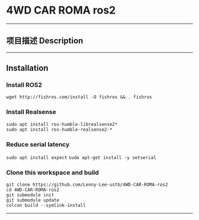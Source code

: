 # 4WD CAR ROMA ros2
---
## 项目描述 Description


---
## Installation
### Install ROS2 
`wget http://fishros.com/install -O fishros && . fishros`
### Install Realsense   
`sudo apt install ros-humble-librealsense2*`  
`sudo apt install ros-humble-realsense2-*`  
### Reduce serial latency
`sudo apt install expect`
`sudo apt-get install -y setserial`
### Clone this workspace and build
```
git clone https://github.com/Lenny-Lee-ustb/4WD-CAR-ROMA-ros2
cd 4WD-CAR-ROMA-ros2
git submodule init
git submodule update
colcon build --symlink-install
```

---
## 

